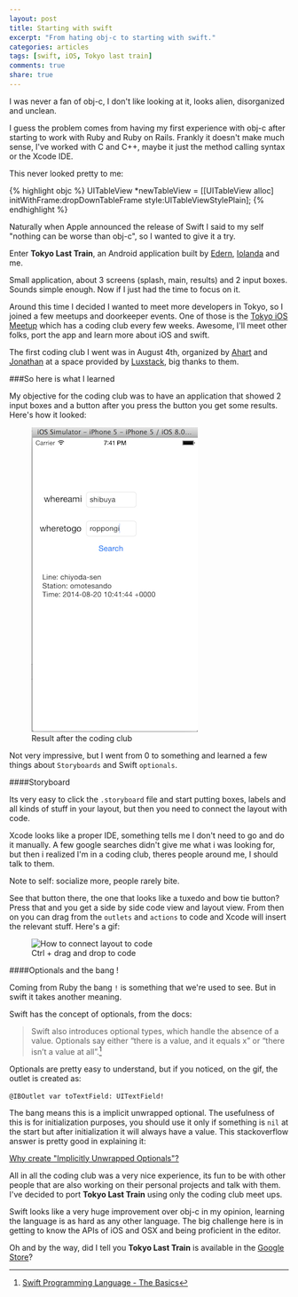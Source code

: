 ```yaml
---
layout: post
title: Starting with swift 
excerpt: "From hating obj-c to starting with swift."
categories: articles
tags: [swift, iOS, Tokyo last train]
comments: true
share: true
---
```


I was never a fan of obj-c, I don't like looking at it, looks alien, disorganized and unclean.

I guess the problem comes from having my first experience with obj-c after starting to work with Ruby and Ruby on Rails. Frankly it doesn't make much sense, I've worked with C and C++, maybe it just the method calling syntax or the Xcode IDE.

This never looked pretty to me:

{% highlight objc %}
    UITableView *newTableView = [[UITableView alloc] initWithFrame:dropDownTableFrame
                                                         style:UITableViewStylePlain];
{% endhighlight %}

Naturally when Apple announced the release of Swift I said to my self "nothing can be worse than obj-c", so I wanted to give it a try.

Enter **Tokyo Last Train**, an Android application built by [Edern](https://www.behance.net/edern), [Iolanda](https://www.linkedin.com/in/yolandacorreia) and me.

Small application, about 3 screens (splash, main, results) and 2 input boxes. Sounds simple enough. Now if I just had the time to focus on it.

Around this time I decided I wanted to meet more developers in Tokyo, so I joined a few meetups and doorkeeper events. One of those is the [Tokyo iOS Meetup](http://www.meetup.com/TokyoiOSMeetup/) which has a coding club every few weeks. Awesome, I'll meet other folks, port the app and learn more about iOS and swift. 

The first coding club I went was in August 4th, organized by [Ahart](http://www.meetup.com/TokyoiOSMeetup/members/75042762/) and [Jonathan](http://www.meetup.com/TokyoiOSMeetup/members/2013655/) at a space provided by [Luxstack](luxstack.com), big thanks to them.

###So here is what I learned

My objective for the coding club was to have an application that showed 2 input boxes and a button after you press the button you get some results. Here's how it looked:

<figure>
	<img src="/images/first-results.jpg" alt="First results from the coding club">
	<figcaption>Result after the coding club</figcaption>
</figure>

Not very impressive, but I went from 0 to something and learned a few things about `Storyboards` and Swift `optionals`.

####Storyboard

Its very easy to click the `.storyboard` file and start putting boxes, labels and all kinds of stuff in your layout, but then you need to connect the layout with code.

Xcode looks like a proper IDE, something tells me I don't need to go and do it manually. A few google searches didn't give me what i was looking for, but then i realized I'm in a coding club, theres people around me, I should talk to them.

Note to self: socialize more, people rarely bite.

See that button there, the one that looks like a tuxedo and bow tie button? Press that and you get a side by side code view and layout view. From then on you can drag from the `outlets` and `actions` to code and Xcode will insert the relevant stuff. Here's a gif:

<figure>
	<img src="/images/outlet.gif" alt="How to connect layout to code">
	<figcaption>Ctrl + drag and drop to code</figcaption>
</figure>

####Optionals and the bang !

Coming from Ruby the bang `!` is something that we're used to see. But in swift it takes another meaning.

Swift has the concept of optionals, from the docs: 

> Swift also introduces optional types, which handle the absence of a value. Optionals say either “there is a value, and it equals x” or “there isn’t a value at all”.[^1]

Optionals are pretty easy to understand, but if you noticed, on the gif, the outlet is created as: 

`@IBOutlet var toTextField: UITextField!`

The bang means this is a implicit unwrapped optional. The usefulness of this is for initialization purposes, you should use it only if something is `nil` at the start but after initialization it will always have a value. This stackoverflow answer is pretty good in explaining it: 

[Why create "Implicitly Unwrapped Optionals"?](http://stackoverflow.com/a/24026196)


All in all the coding club was a very nice experience, its fun to be with other people that are also working on their personal projects and talk with them. I've decided to port **Tokyo Last Train** using only the coding club meet ups.

Swift looks like a very huge improvement over obj-c in my opinion, learning the language is as hard as any other language. The big challenge here is in getting to know the APIs of iOS and OSX and being proficient in the editor.

Oh and by the way, did I tell you **Tokyo Last Train** is available in the [Google Store](https://play.google.com/store/apps/details?id=com.tokyolasttrain&hl=en)?

[^1]: [Swift Programming Language - The Basics](https://developer.apple.com/library/prerelease/mac/documentation/Swift/Conceptual/Swift_Programming_Language/TheBasics.html)
